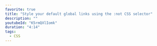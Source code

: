 ```yaml
---
favorite: true
title: "Style your default global links using the :not CSS selector"
description: ""
youtubeId: "K5rmQXlIomk"
duration: "4:14"
tags:
  - CSS
---
```

